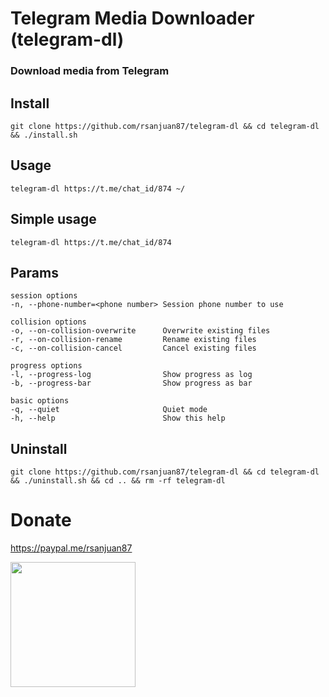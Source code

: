 # Telegram Media Downloader (telegram-dl)
### Download media from Telegram


## Install
`git clone https://github.com/rsanjuan87/telegram-dl && cd telegram-dl && ./install.sh`

## Usage
`telegram-dl https://t.me/chat_id/874 ~/` 

## Simple usage
`telegram-dl https://t.me/chat_id/874`


## Params
    session options
    -n, --phone-number=<phone number> Session phone number to use

    collision options
    -o, --on-collision-overwrite      Overwrite existing files
    -r, --on-collision-rename         Rename existing files
    -c, --on-collision-cancel         Cancel existing files

    progress options
    -l, --progress-log                Show progress as log
    -b, --progress-bar                Show progress as bar

    basic options
    -q, --quiet                       Quiet mode
    -h, --help                        Show this help

## Uninstall
`git clone https://github.com/rsanjuan87/telegram-dl && cd telegram-dl && ./uninstall.sh && cd .. && rm -rf telegram-dl`

# Donate
https://paypal.me/rsanjuan87

<img src="https://github.com/rsanjuan87/telegram-dl/assets/25087943/9f283943-cc16-489c-81fd-44eacb2a673b" height="200"/>

